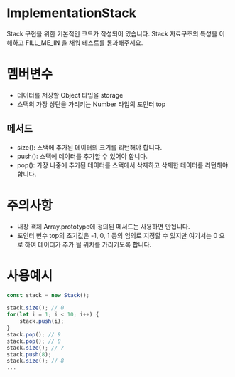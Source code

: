 ImplementationStack
====
Stack 구현을 위한 기본적인 코드가 작성되어 있습니다.
Stack 자료구조의 특성을 이해하고 FILL_ME_IN 을 채워 테스트를 통과해주세요.

멤버변수
====
* 데이터를 저장할 Object 타입을 storage
* 스택의 가장 상단을 가리키는 Number 타입의 포인터 top

## 메서드
* size(): 스택에 추가된 데이터의 크기를 리턴해야 합니다.
* push(): 스택에 데이터를 추가할 수 있어야 합니다.
* pop(): 가장 나중에 추가된 데이터를 스택에서 삭제하고 삭제한 데이터를 리턴해야 합니다.

주의사항
====
* 내장 객체 Array.prototype에 정의된 메서드는 사용하면 안됩니다.
* 포인터 변수 top의 초기값은 -1, 0, 1 등의 임의로 지정할 수 있지만 여기서는 0 으로 하여 데이터가 추가 될 위치를 가리키도록 합니다.

사용예시
====
``` javascript
const stack = new Stack();

stack.size(); // 0
for(let i = 1; i < 10; i++) {
  	stack.push(i);
}
stack.pop(); // 9
stack.pop(); // 8
stack.size(); // 7
stack.push(8);
stack.size(); // 8
...
```